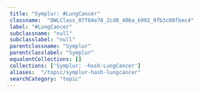 ```yaml
--- 
 title: "Symplur: #LungCancer" 
 classname:  "OWLClass_07f04e78_2cd8_406a_b992_9fb3c08fbec4" 
 label: "#LungCancer" 
 subclassname: "null" 
 subclasslabel: "null" 
 parentclassname: "Symplur" 
 parentclasslabel: "Symplur" 
 equalentCollections: [] 
 collections: ['Symplur: -hash-LungCancer']
 aliases:  "/topic/symplur-hash-lungcancer"  
 searchCategory: "topic" 
---
```

